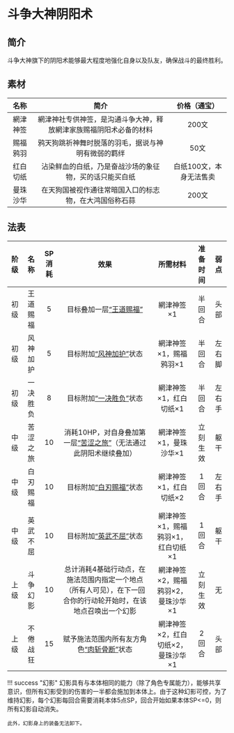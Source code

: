 # 斗争大神阴阳术

## 简介

斗争大神旗下的阴阳术能够最大程度地强化自身以及队友，确保战斗的最终胜利。

## 素材

名称|简介|价格（通宝）
:--:|:--:|:--:
網津神签|網津神社专供神签，是沟通斗争大神，释放網津家族赐福阴阳术必备的材料|200文
赐福鸦羽|鸦天狗跳祈神舞时脱落的羽毛，据说与神明有微弱的羁绊|50文
红白切纸|沾染鲜血的白纸，乃是奋战沙场的象征物，买的话只能买白纸|白纸100文，本身无法售卖
曼珠沙华|在天狗国被视作通往常暗国入口的标志物，在大鸿国俗称石蒜|200文

## 法表

阶级|名称|SP消耗|效果|所需材料|准备时间|弱点
:--:|:--:|:--:|:--:|:--:|:--:|:--:
初级|王道赐福|5|目标叠加一层<a href="../../../../status/mark/#王道赐福" target="_blank">“王道赐福”</a>|網津神签×1|半回合|头部
初级|风神加护|5|目标附加<a href="../../../../status/normal/#风神加护" target="_blank">“风神加护”</a>状态|網津神签×1，赐福鸦羽×1|半回合|左右脚
初级|一决胜负|8|目标附加<a href="../../../../status/normal/#一决胜负" target="_blank">“一决胜负”</a>状态|網津神签×1，红白切纸×1|半回合|左右手
中级|苦涩之旅|10|消耗10HP，对自身叠加第一层<a href="../../../../status/mark/#苦涩之旅" target="_blank">“苦涩之旅”</a>（无法通过此阴阳术继续叠加）|網津神签×1，曼珠沙华×1|立刻生效|躯干
中级|白刃赐福|10|目标附加<a href="../../../../status/normal/#白刃赐福" target="_blank">“白刃赐福”</a>状态|網津神签×1，红白切纸×2|1回合|左右手
中级|英武不屈|10|目标附加<a href="../../../../status/normal/#英武不屈" target="_blank">“英武不屈”</a>状态|網津神签×1，赐福鸦羽×1，红白切纸×1|1回合|躯干
上级|斗争幻影|10|总计消耗4基础行动点，在施法范围内指定一个地点（所有人可见），在下一回合你的行动轮开始时，在该地点召唤出一个幻影|網津神签×2，赐福鸦羽×2，曼珠沙华×1|立刻生效|无
上级|不倦战狂|15|赋予施法范围内所有友方角色<a href="../../../../status/normal/#肉斩骨断" target="_blank">“肉斩骨断”</a>状态|網津神签×2，红白切纸×2，曼珠沙华×1|2回合|头部

!!! success "幻影"
    幻影具有与本体相同的能力（除了角色专属能力），能够共享意识，但所有幻影受到的伤害的一半都会施加到本体上。由于这种幻影可控，为了维持幻影，每个幻影每回合需要消耗本体5点SP，回合开始如果本体SP<=0，则所有幻影自动消失。

    此外，幻影身上的装备无法卸下。
